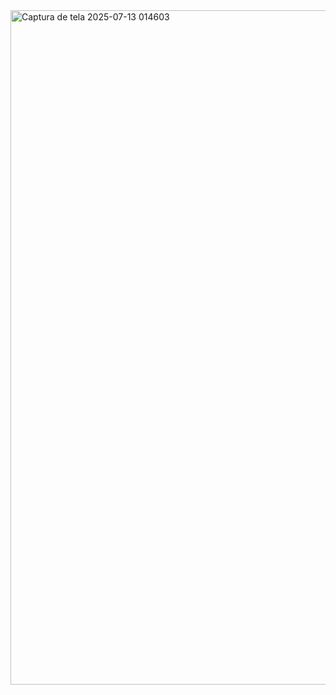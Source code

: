 <img width="1919" height="1079" alt="Captura de tela 2025-07-13 014603" src="https://github.com/user-attachments/assets/c0f27d9d-5d75-44bb-8c6f-6f7efddd9430" />
